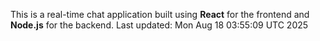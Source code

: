 This is a real-time chat application built using **React** for the frontend and **Node.js** for the backend.
Last updated: Mon Aug 18 03:55:09 UTC 2025
